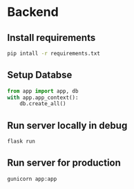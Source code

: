 # Backend

## Install requirements

```bash
pip intall -r requirements.txt
```

## Setup Databse

```python
from app import app, db
with app.app_context():
    db.create_all()
```

## Run server locally in debug

 ```bash
 flask run
 ```

## Run server for production

```bash
gunicorn app:app
```
